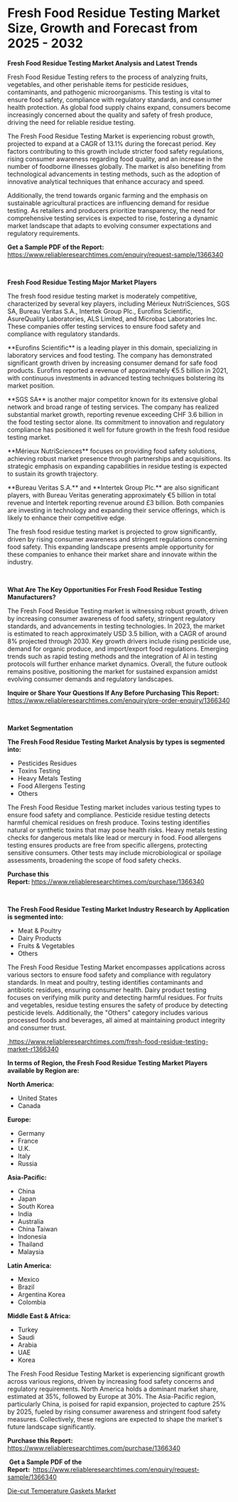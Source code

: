 <p><h1>Fresh Food Residue Testing Market Size, Growth and Forecast from 2025 - 2032</h1></p><p><strong>Fresh Food Residue Testing Market Analysis and Latest Trends</strong></p>
<p><p>Fresh Food Residue Testing refers to the process of analyzing fruits, vegetables, and other perishable items for pesticide residues, contaminants, and pathogenic microorganisms. This testing is vital to ensure food safety, compliance with regulatory standards, and consumer health protection. As global food supply chains expand, consumers become increasingly concerned about the quality and safety of fresh produce, driving the need for reliable residue testing.</p><p>The Fresh Food Residue Testing Market is experiencing robust growth, projected to expand at a CAGR of 13.1% during the forecast period. Key factors contributing to this growth include stricter food safety regulations, rising consumer awareness regarding food quality, and an increase in the number of foodborne illnesses globally. The market is also benefiting from technological advancements in testing methods, such as the adoption of innovative analytical techniques that enhance accuracy and speed.</p><p>Additionally, the trend towards organic farming and the emphasis on sustainable agricultural practices are influencing demand for residue testing. As retailers and producers prioritize transparency, the need for comprehensive testing services is expected to rise, fostering a dynamic market landscape that adapts to evolving consumer expectations and regulatory requirements.</p></p>
<p><strong>Get a Sample PDF of the Report:&nbsp;</strong> <a href="https://www.reliableresearchtimes.com/enquiry/request-sample/1366340?utm_campaign=2237&utm_medium=2&utm_source=Github&utm_content=ia&utm_term=22032025&utm_id=fresh-food-residue-testing">https://www.reliableresearchtimes.com/enquiry/request-sample/1366340</a></p>
<p>&nbsp;</p>
<p><strong>Fresh Food Residue Testing Major Market Players</strong></p>
<p><p>The fresh food residue testing market is moderately competitive, characterized by several key players, including Mérieux NutriSciences, SGS SA, Bureau Veritas S.A., Intertek Group Plc., Eurofins Scientific, AsureQuality Laboratories, ALS Limited, and Microbac Laboratories Inc. These companies offer testing services to ensure food safety and compliance with regulatory standards.</p><p>**Eurofins Scientific** is a leading player in this domain, specializing in laboratory services and food testing. The company has demonstrated significant growth driven by increasing consumer demand for safe food products. Eurofins reported a revenue of approximately €5.5 billion in 2021, with continuous investments in advanced testing techniques bolstering its market position.</p><p>**SGS SA** is another major competitor known for its extensive global network and broad range of testing services. The company has realized substantial market growth, reporting revenue exceeding CHF 3.6 billion in the food testing sector alone. Its commitment to innovation and regulatory compliance has positioned it well for future growth in the fresh food residue testing market.</p><p>**Mérieux NutriSciences** focuses on providing food safety solutions, achieving robust market presence through partnerships and acquisitions. Its strategic emphasis on expanding capabilities in residue testing is expected to sustain its growth trajectory. </p><p>**Bureau Veritas S.A.** and **Intertek Group Plc.** are also significant players, with Bureau Veritas generating approximately €5 billion in total revenue and Intertek reporting revenue around £3 billion. Both companies are investing in technology and expanding their service offerings, which is likely to enhance their competitive edge.</p><p>The fresh food residue testing market is projected to grow significantly, driven by rising consumer awareness and stringent regulations concerning food safety. This expanding landscape presents ample opportunity for these companies to enhance their market share and innovate within the industry.</p></p>
<p>&nbsp;</p>
<p><strong>What Are The Key Opportunities For Fresh Food Residue Testing Manufacturers?</strong></p>
<p><p>The Fresh Food Residue Testing market is witnessing robust growth, driven by increasing consumer awareness of food safety, stringent regulatory standards, and advancements in testing technologies. In 2023, the market is estimated to reach approximately USD 3.5 billion, with a CAGR of around 8% projected through 2030. Key growth drivers include rising pesticide use, demand for organic produce, and import/export food regulations. Emerging trends such as rapid testing methods and the integration of AI in testing protocols will further enhance market dynamics. Overall, the future outlook remains positive, positioning the market for sustained expansion amidst evolving consumer demands and regulatory landscapes.</p></p>
<p><strong>Inquire or Share Your Questions If Any Before Purchasing This Report:</strong> <a href="https://www.reliableresearchtimes.com/enquiry/pre-order-enquiry/1366340?utm_campaign=2237&utm_medium=2&utm_source=Github&utm_content=ia&utm_term=22032025&utm_id=fresh-food-residue-testing">https://www.reliableresearchtimes.com/enquiry/pre-order-enquiry/1366340</a></p>
<p>&nbsp;</p>
<p><strong>Market Segmentation</strong></p>
<p><strong>The Fresh Food Residue Testing Market Analysis by types is segmented into:</strong></p>
<p><ul><li>Pesticides Residues</li><li>Toxins Testing</li><li>Heavy Metals Testing</li><li>Food Allergens Testing</li><li>Others</li></ul></p>
<p><p>The Fresh Food Residue Testing market includes various testing types to ensure food safety and compliance. Pesticide residue testing detects harmful chemical residues on fresh produce. Toxins testing identifies natural or synthetic toxins that may pose health risks. Heavy metals testing checks for dangerous metals like lead or mercury in food. Food allergens testing ensures products are free from specific allergens, protecting sensitive consumers. Other tests may include microbiological or spoilage assessments, broadening the scope of food safety checks.</p></p>
<p><strong>Purchase this Report:&nbsp;</strong><a href="https://www.reliableresearchtimes.com/purchase/1366340?utm_campaign=2237&utm_medium=2&utm_source=Github&utm_content=ia&utm_term=22032025&utm_id=fresh-food-residue-testing">https://www.reliableresearchtimes.com/purchase/1366340</a></p>
<p>&nbsp;</p>
<p><strong>The Fresh Food Residue Testing Market Industry Research by Application is segmented into:</strong></p>
<p><ul><li>Meat & Poultry</li><li>Dairy Products</li><li>Fruits & Vegetables</li><li>Others</li></ul></p>
<p><p>The Fresh Food Residue Testing Market encompasses applications across various sectors to ensure food safety and compliance with regulatory standards. In meat and poultry, testing identifies contaminants and antibiotic residues, ensuring consumer health. Dairy product testing focuses on verifying milk purity and detecting harmful residues. For fruits and vegetables, residue testing ensures the safety of produce by detecting pesticide levels. Additionally, the "Others" category includes various processed foods and beverages, all aimed at maintaining product integrity and consumer trust.</p></p>
<p><a href="https://www.reliableresearchtimes.com/fresh-food-residue-testing-market-r1366340?utm_campaign=2237&utm_medium=2&utm_source=Github&utm_content=ia&utm_term=22032025&utm_id=fresh-food-residue-testing">&nbsp;https://www.reliableresearchtimes.com/fresh-food-residue-testing-market-r1366340</a></p>
<p><strong>In terms of Region, the Fresh Food Residue Testing Market Players available by Region are:</strong></p>
<p>
    <p> <strong> North America: </strong>
        <ul>
            <li>United States</li>
            <li>Canada</li>
        </ul>
        </p> 
    <p> <strong> Europe: </strong>
        <ul>
            <li>Germany</li>
            <li>France</li>
            <li>U.K.</li>
            <li>Italy</li>
            <li>Russia</li>
        </ul>
        </p> 
    <p> <strong> Asia-Pacific: </strong>
        <ul>
            <li>China</li>
            <li>Japan</li>
            <li>South Korea</li>
            <li>India</li>
            <li>Australia</li>
            <li>China Taiwan</li>
            <li>Indonesia</li>
            <li>Thailand</li>
            <li>Malaysia</li>
        </ul>
        </p> 
    <p> <strong> Latin America: </strong>
        <ul>
            <li>Mexico</li>
            <li>Brazil</li>
            <li>Argentina Korea</li>
            <li>Colombia</li>
        </ul>
        </p> 
    <p> <strong> Middle East & Africa: </strong>
        <ul>
            <li>Turkey</li>
            <li>Saudi</li>
            <li>Arabia</li>
            <li>UAE</li>
            <li>Korea</li>
        </ul>
    </p>
    </p>
<p><p>The Fresh Food Residue Testing Market is experiencing significant growth across various regions, driven by increasing food safety concerns and regulatory requirements. North America holds a dominant market share, estimated at 35%, followed by Europe at 30%. The Asia-Pacific region, particularly China, is poised for rapid expansion, projected to capture 25% by 2025, fueled by rising consumer awareness and stringent food safety measures. Collectively, these regions are expected to shape the market's future landscape significantly.</p></p>
<p><strong>Purchase this Report: </strong><a href="https://www.reliableresearchtimes.com/purchase/1366340?utm_campaign=2237&utm_medium=2&utm_source=Github&utm_content=ia&utm_term=22032025&utm_id=fresh-food-residue-testing">https://www.reliableresearchtimes.com/purchase/1366340</a></p>
<p>&nbsp;<strong>Get a Sample PDF of the Report:&nbsp;&nbsp;</strong><a href="https://www.reliableresearchtimes.com/enquiry/request-sample/1366340?utm_campaign=2237&utm_medium=2&utm_source=Github&utm_content=ia&utm_term=22032025&utm_id=fresh-food-residue-testing">https://www.reliableresearchtimes.com/enquiry/request-sample/1366340</a></p>
<p><strong></strong></p>
<p><p><a href="https://github.com/mcfred89/Market-Research-Report-List-1/blob/main/die-cut-temperature-gaskets-market.md?utm_campaign=2237&utm_medium=2&utm_source=Github&utm_content=ia&utm_term=22032025&utm_id=fresh-food-residue-testing">Die-cut Temperature Gaskets Market</a></p></p>